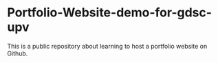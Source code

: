 # Portfolio-Website-demo-for-gdsc-upv
This is a public repository about learning to host a portfolio website on Github.

